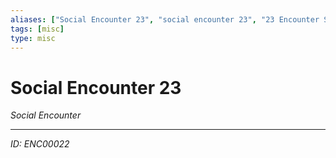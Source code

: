 ```yaml
---
aliases: ["Social Encounter 23", "social encounter 23", "23 Encounter Social"]
tags: [misc]
type: misc
---
```


# Social Encounter 23

*Social Encounter*

---
*ID: ENC00022*